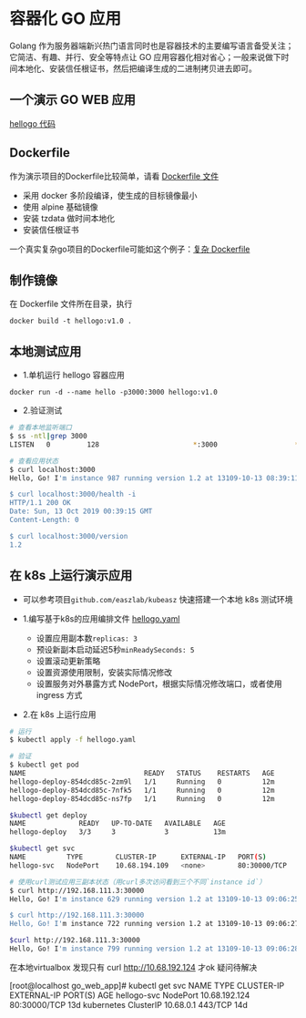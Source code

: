 # 容器化 GO 应用

Golang 作为服务器端新兴热门语言同时也是容器技术的主要编写语言备受关注；它简洁、有趣、并行、安全等特点让 GO 应用容器化相对省心；一般来说做下时间本地化、安装信任根证书，然后把编译生成的二进制拷贝进去即可。

## 一个演示 GO WEB 应用

[hellogo 代码](hellogo.go)

## Dockerfile

作为演示项目的Dockerfile比较简单，请看 [Dockerfile 文件](Dockerfile)

- 采用 docker 多阶段编译，使生成的目标镜像最小
- 使用 alpine 基础镜像
- 安装 tzdata 做时间本地化
- 安装信任根证书

一个真实复杂go项目的Dockerfile可能如这个例子：[复杂 Dockerfile](Dockerfile-more)

## 制作镜像

在 Dockerfile 文件所在目录，执行

```
docker build -t hellogo:v1.0 .
```

## 本地测试应用

- 1.单机运行 hellogo 容器应用 

```
docker run -d --name hello -p3000:3000 hellogo:v1.0
```

- 2.验证测试

``` bash
# 查看本地监听端口
$ ss -ntl|grep 3000
LISTEN   0         128                       *:3000                   *:*

# 查看应用状态
$ curl localhost:3000
Hello, Go! I'm instance 987 running version 1.2 at 13109-10-13 08:39:11

$ curl localhost:3000/health -i
HTTP/1.1 200 OK
Date: Sun, 13 Oct 2019 00:39:15 GMT
Content-Length: 0

$ curl localhost:3000/version
1.2
```

## 在 k8s 上运行演示应用

- 可以参考项目`github.com/easzlab/kubeasz` 快速搭建一个本地 k8s 测试环境

- 1.编写基于k8s的应用编排文件 [hellogo.yaml](hellogo.yaml)
  - 设置应用副本数`replicas: 3`
  - 预设新副本启动延迟5秒`minReadySeconds: 5`
  - 设置滚动更新策略
  - 设置资源使用限制，安装实际情况修改
  - 设置服务对外暴露方式 NodePort，根据实际情况修改端口，或者使用 ingress 方式

- 2.在 k8s 上运行应用

``` bash
# 运行
$ kubectl apply -f hellogo.yaml

# 验证
$ kubectl get pod
NAME                             READY   STATUS    RESTARTS   AGE
hellogo-deploy-854dcd85c-2zm9l   1/1     Running   0          12m
hellogo-deploy-854dcd85c-7nfk5   1/1     Running   0          12m
hellogo-deploy-854dcd85c-ns7fp   1/1     Running   0          12m

$kubectl get deploy
NAME             READY   UP-TO-DATE   AVAILABLE   AGE
hellogo-deploy   3/3     3            3           13m

$kubectl get svc
NAME          TYPE        CLUSTER-IP      EXTERNAL-IP   PORT(S)        AGE
hellogo-svc   NodePort    10.68.194.109   <none>        80:30000/TCP   13m

# 使用curl测试应用三副本状态（用curl多次访问看到三个不同`instance id`）
$ curl http://192.168.111.3:30000
Hello, Go! I'm instance 629 running version 1.2 at 13109-10-13 09:06:25

$ curl http://192.168.111.3:30000
Hello, Go! I'm instance 722 running version 1.2 at 13109-10-13 09:06:27

$curl http://192.168.111.3:30000
Hello, Go! I'm instance 799 running version 1.2 at 13109-10-13 09:06:28
```
在本地virtualbox 发现只有
curl http://10.68.192.124 才ok 疑问待解决

[root@localhost go_web_app]# kubectl get svc
NAME          TYPE        CLUSTER-IP      EXTERNAL-IP   PORT(S)        AGE
hellogo-svc   NodePort    10.68.192.124   <none>        80:30000/TCP   13d
kubernetes    ClusterIP   10.68.0.1       <none>        443/TCP        14d
  
